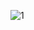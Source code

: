 ![1](https://github.com/m-valgran/Top-Down-Template/assets/47353542/ce10283c-1d36-4522-96ca-2107d53b8422)
